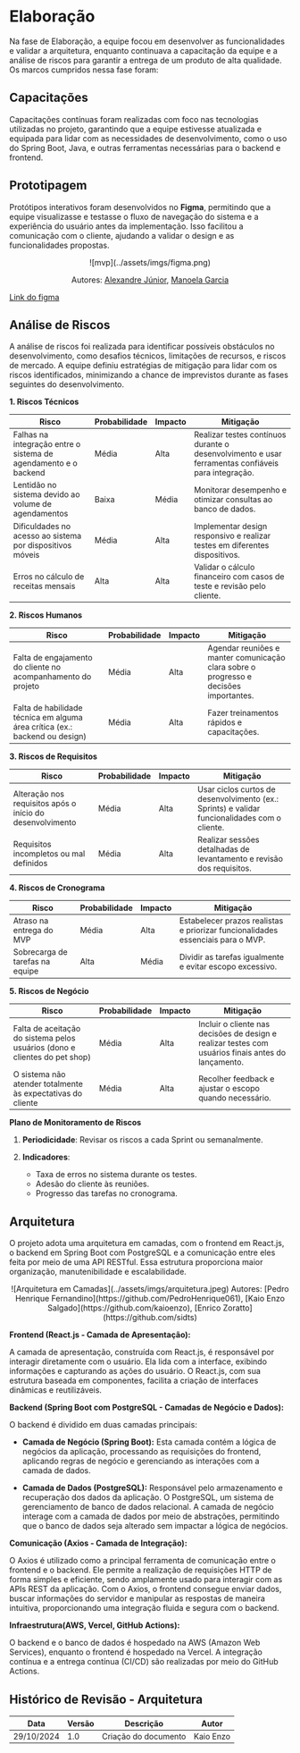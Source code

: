 # Elaboração
Na fase de Elaboração, a equipe focou em desenvolver as funcionalidades e validar a arquitetura, enquanto continuava a capacitação da equipe e a análise de riscos para garantir a entrega de um produto de alta qualidade. Os marcos cumpridos nessa fase foram:

## Capacitações
Capacitações contínuas foram realizadas com foco nas tecnologias utilizadas no projeto, garantindo que a equipe estivesse atualizada e equipada para lidar com as necessidades de desenvolvimento, como o uso do Spring Boot, Java, e outras ferramentas necessárias para o backend e frontend.

## Prototipagem
Protótipos interativos foram desenvolvidos no **Figma**, permitindo que a equipe visualizasse e testasse o fluxo de navegação do sistema e a experiência do usuário antes da implementação. Isso facilitou a comunicação com o cliente, ajudando a validar o design e as funcionalidades propostas.

<center>
![mvp](../assets/imgs/figma.png)

Autores: [Alexandre Júnior](https://github.com/AlexandreLJr), [Manoela Garcia](https://github.com/manu-sgc)
</center>

[Link do figma](https://www.figma.com/design/35bsz8P6wMWnZAo6fzlmDj/Prot%C3%B3tipo---pet-shop-guar%C3%A1?node-id=0-1&t=WOYEH2ExE34RqevI-1)

## Análise de Riscos
A análise de riscos foi realizada para identificar possíveis obstáculos no desenvolvimento, como desafios técnicos, limitações de recursos, e riscos de mercado. A equipe definiu estratégias de mitigação para lidar com os riscos identificados, minimizando a chance de imprevistos durante as fases seguintes do desenvolvimento.

**1. Riscos Técnicos**

| **Risco**                             | **Probabilidade** | **Impacto**  | **Mitigação**                                  |
|---------------------------------------|-------------------|--------------|------------------------------------------------|
| Falhas na integração entre o sistema de agendamento e o backend | Média             | Alta         | Realizar testes contínuos durante o desenvolvimento e usar ferramentas confiáveis para integração. |
| Lentidão no sistema devido ao volume de agendamentos | Baixa             | Média        | Monitorar desempenho e otimizar consultas ao banco de dados. |
| Dificuldades no acesso ao sistema por dispositivos móveis | Média             | Alta         | Implementar design responsivo e realizar testes em diferentes dispositivos. |
| Erros no cálculo de receitas mensais | Alta              | Alta         | Validar o cálculo financeiro com casos de teste e revisão pelo cliente. |

**2. Riscos Humanos**

| **Risco**                             | **Probabilidade** | **Impacto**  | **Mitigação**                                  |
|---------------------------------------|-------------------|--------------|------------------------------------------------|
| Falta de engajamento do cliente no acompanhamento do projeto | Média             | Alta         | Agendar reuniões e manter comunicação clara sobre o progresso e decisões importantes. |
| Falta de habilidade técnica em alguma área crítica (ex.: backend ou design) | Média             | Alta         | Fazer treinamentos rápidos e capacitações. |

**3. Riscos de Requisitos**

| **Risco**                             | **Probabilidade** | **Impacto**  | **Mitigação**                                  |
|---------------------------------------|-------------------|--------------|------------------------------------------------|
| Alteração nos requisitos após o início do desenvolvimento | Média              | Alta         | Usar ciclos curtos de desenvolvimento (ex.: Sprints) e validar funcionalidades com o cliente. |
| Requisitos incompletos ou mal definidos | Média             | Alta         | Realizar sessões detalhadas de levantamento e revisão dos requisitos. |

**4. Riscos de Cronograma**

| **Risco**                             | **Probabilidade** | **Impacto**  | **Mitigação**                                  |
|---------------------------------------|-------------------|--------------|------------------------------------------------|
| Atraso na entrega do MVP | Média             | Alta         | Estabelecer prazos realistas e priorizar funcionalidades essenciais para o MVP. |
| Sobrecarga de tarefas na equipe | Alta              | Média        | Dividir as tarefas igualmente e evitar escopo excessivo. |

**5. Riscos de Negócio**

| **Risco**                             | **Probabilidade** | **Impacto**  | **Mitigação**                                  |
|---------------------------------------|-------------------|--------------|------------------------------------------------|
| Falta de aceitação do sistema pelos usuários (dono e clientes do pet shop) | Média             | Alta         | Incluir o cliente nas decisões de design e realizar testes com usuários finais antes do lançamento. |
| O sistema não atender totalmente às expectativas do cliente | Média             | Alta         | Recolher feedback e ajustar o escopo quando necessário. |

**Plano de Monitoramento de Riscos**

1. **Periodicidade**: Revisar os riscos a cada Sprint ou semanalmente.
2. **Indicadores**:  

    - Taxa de erros no sistema durante os testes.  
    - Adesão do cliente às reuniões.  
    - Progresso das tarefas no cronograma.


## Arquitetura

O projeto adota uma arquitetura em camadas, com o frontend em React.js, o backend em Spring Boot com PostgreSQL e a comunicação entre eles feita por meio de uma API RESTful.  Essa estrutura proporciona maior organização, manutenibilidade e escalabilidade.

<center>
![Arquitetura em Camadas](../assets/imgs/arquitetura.jpeg)
Autores: [Pedro Henrique Fernandino](https://github.com/PedroHenrique061),  [Kaio Enzo Salgado](https://github.com/kaioenzo), [Enrico  Zoratto](https://github.com/sidts)
</center>

**Frontend (React.js - Camada de Apresentação):**

A camada de apresentação, construída com React.js, é responsável por interagir diretamente com o usuário.  Ela lida com a interface, exibindo informações e capturando as ações do usuário.  O React.js, com sua estrutura baseada em componentes, facilita a criação de interfaces dinâmicas e reutilizáveis.

**Backend (Spring Boot com PostgreSQL - Camadas de Negócio e Dados):**

O backend é dividido em duas camadas principais:

* **Camada de Negócio (Spring Boot):**  Esta camada contém a lógica de negócios da aplicação, processando as requisições do frontend, aplicando regras de negócio e gerenciando as interações com a camada de dados.

* **Camada de Dados (PostgreSQL):**  Responsável pelo armazenamento e recuperação dos dados da aplicação. O PostgreSQL, um sistema de gerenciamento de banco de dados relacional. A camada de negócio interage com a camada de dados por meio de abstrações, permitindo que o banco de dados seja alterado sem impactar a lógica de negócios.

**Comunicação (Axios - Camada de Integração):**

O Axios é utilizado como a principal ferramenta de comunicação entre o frontend e o backend. Ele permite a realização de requisições HTTP de forma simples e eficiente, sendo amplamente usado para interagir com as APIs REST da aplicação. Com o Axios, o frontend consegue enviar dados, buscar informações do servidor e manipular as respostas de maneira intuitiva, proporcionando uma integração fluida e segura com o backend.

**Infraestrutura(AWS, Vercel, GitHub Actions):**

O backend e o banco de dados é hospedado na AWS (Amazon Web Services), enquanto o frontend é hospedado na Vercel. A integração contínua e a entrega contínua (CI/CD) são realizadas por meio do GitHub Actions.

## Histórico de Revisão - Arquitetura

| Data       | Versão | Descrição                                             | Autor      |
|------------|--------|-------------------------------------------------------|------------|
| 29/10/2024 | 1.0    | Criação do documento | Kaio Enzo    |
